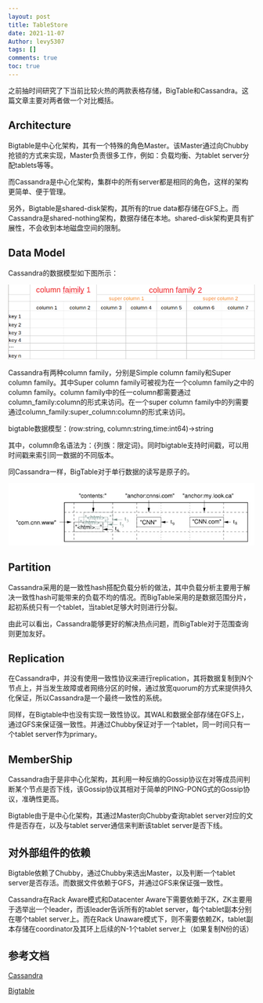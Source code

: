 ```yaml
---
layout: post
title: TableStore
date: 2021-11-07
Author: levy5307
tags: []
comments: true
toc: true
---
```


之前抽时间研究了下当前比较火热的两款表格存储，BigTable和Cassandra。这篇文章主要对两者做一个对比概括。

## Architecture

Bigtable是中心化架构，其有一个特殊的角色Master。该Master通过向Chubby抢锁的方式来实现，Master负责很多工作，例如：负载均衡、为tablet server分配tablets等等。

而Cassandra是中心化架构，集群中的所有server都是相同的角色，这样的架构更简单、便于管理。

另外，Bigtable是shared-disk架构，其所有的true data都存储在GFS上。而Cassandra是shared-nothing架构，数据存储在本地。shared-disk架构更具有扩展性，不会收到本地磁盘空间的限制。

## Data Model

Cassandra的数据模型如下图所示：

![](../images/cassandra-table.png)

Cassandra有两种column family，分别是Simple column family和Super column family。其中Super column family可被视为在一个column family之中的column family。column family中的任一column都需要通过column_family:column的形式来访问。在一个super column family中的列需要通过column_family:super_column:column的形式来访问。

bigtable数据模型：(row:string, column:string,time:int64)->string

其中，column命名语法为：{列族：限定词}。同时bigtable支持时间戳，可以用时间戳来索引同一数据的不同版本。

同Cassandra一样，BigTable对于单行数据的读写是原子的。

![](../images/bigtable-data-model.jpg)

## Partition

Cassandra采用的是一致性hash搭配负载分析的做法，其中负载分析主要用于解决一致性hash可能带来的负载不均的情况。而BigTable采用的是数据范围分片，起初系统只有一个tablet，当tablet足够大时则进行分裂。

由此可以看出，Cassandra能够更好的解决热点问题，而BigTable对于范围查询则更加友好。

## Replication

在Cassandra中，并没有使用一致性协议来进行replication，其将数据复制到N个节点上，并当发生故障或者网络分区的时候，通过放宽quorum的方式来提供持久化保证，所以Cassandra是一个最终一致性的系统。

同样，在Bigtable中也没有实现一致性协议。其WAL和数据全部存储在GFS上，通过GFS来保证强一致性。并通过Chubby保证对于一个tablet，同一时间只有一个tablet server作为primary。

## MemberShip

Cassandra由于是非中心化架构，其利用一种反熵的Gossip协议在对等成员间判断某个节点是否下线，该Gossip协议其相对于简单的PING-PONG式的Gossip协议，准确性更高。

Bigtable由于是中心化架构，其通过Master向Chubby查询tablet server对应的文件是否存在，以及与tablet server通信来判断该tablet server是否下线。

## 对外部组件的依赖

Bigtable依赖了Chubby，通过Chubby来选出Master，以及判断一个tablet server是否存活。而数据文件依赖于GFS，并通过GFS来保证强一致性。

Cassandra在Rack Aware模式和Datacenter Aware下需要依赖于ZK，ZK主要用于选举出一个leader，而该leader告诉所有的tablet server，每个tablet副本分别在哪个tablet server上。而在Rack Unaware模式下，则不需要依赖ZK，tablet副本存储在coordinator及其环上后续的N-1个tablet server上（如果复制N份的话）

## 参考文档

[Cassandra](https://levy5307.github.io/blog/Cassandra/)

[Bigtable](https://levy5307.github.io/blog/bigtable/)

